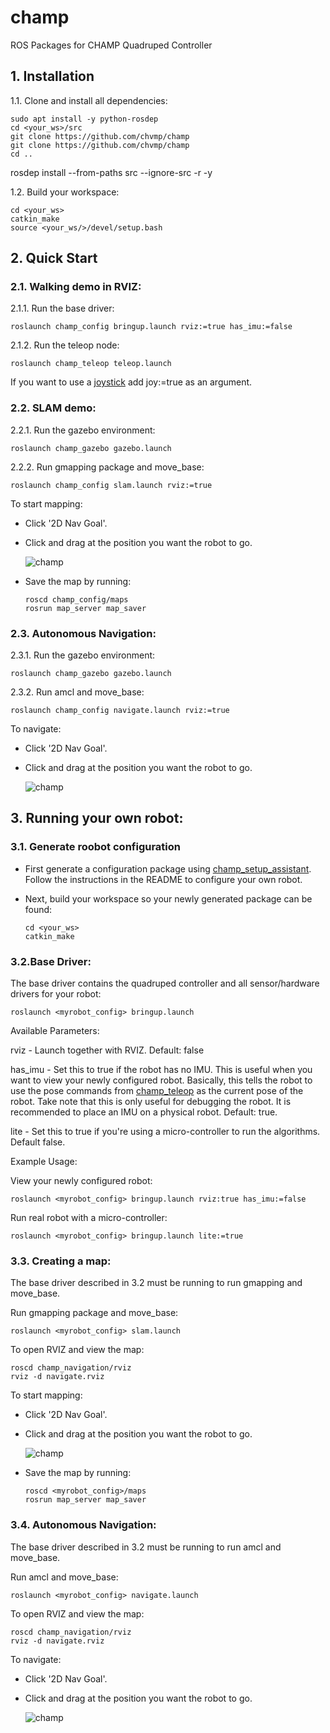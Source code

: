 
# champ
ROS Packages for CHAMP Quadruped Controller


## 1. Installation

1.1. Clone and install all dependencies:

    sudo apt install -y python-rosdep
    cd <your_ws>/src
    git clone https://github.com/chvmp/champ
    git clone https://github.com/chvmp/champ
    cd ..
   rosdep install --from-paths src --ignore-src -r -y

1.2.  Build your workspace:

    cd <your_ws>
    catkin_make
    source <your_ws/>/devel/setup.bash

## 2. Quick Start

### 2.1. Walking demo in RVIZ:

2.1.1. Run the base driver:

    roslaunch champ_config bringup.launch rviz:=true has_imu:=false

2.1.2. Run the teleop node:

    roslaunch champ_teleop teleop.launch

If you want to use a [joystick](https://www.logitechg.com/en-hk/products/gamepads/f710-wireless-gamepad.html) add joy:=true as an argument.


### 2.2. SLAM demo:

2.2.1. Run the gazebo environment:

    roslaunch champ_gazebo gazebo.launch 

2.2.2. Run gmapping package and move_base:

    roslaunch champ_config slam.launch rviz:=true

To start mapping:

- Click '2D Nav Goal'.
- Click and drag at the position you want the robot to go.

   ![champ](https://raw.githubusercontent.com/chvmp/champ/master/docs/images/slam.gif)

- Save the map by running:

      roscd champ_config/maps
      rosrun map_server map_saver

### 2.3. Autonomous Navigation:

2.3.1. Run the gazebo environment: 

    roslaunch champ_gazebo gazebo.launch 

2.3.2. Run amcl and move_base:

    roslaunch champ_config navigate.launch rviz:=true

To navigate:

- Click '2D Nav Goal'.
- Click and drag at the position you want the robot to go.

   ![champ](https://raw.githubusercontent.com/chvmp/champ/master/docs/images/navigation.gif)

## 3. Running your own robot:

### 3.1. Generate roobot configuration

   - First generate a configuration package using [champ_setup_assistant](https://github.com/chvmp/champ_setup_assistant). Follow the instructions in the README to configure your own robot.

   - Next, build your workspace so your newly generated package can be found:

         cd <your_ws>
         catkin_make

### 3.2.Base Driver:

The base driver contains the quadruped controller and all sensor/hardware drivers for your robot:

    roslaunch <myrobot_config> bringup.launch

Available Parameters:

rviz - Launch together with RVIZ. Default: false

has_imu - Set this to true if the robot has no IMU. This is useful when you want to view your newly configured robot. Basically, this tells the robot to use the pose commands from [champ_teleop](https://github.com/chvmp/champ_teleop) as the current pose of the robot. Take note that this is only useful for debugging the robot. It is recommended to place an IMU on a physical robot. Default: true.

lite - Set this to true if you're using a micro-controller to run the algorithms. Default false.

Example Usage:

View your newly configured robot:

    roslaunch <myrobot_config> bringup.launch rviz:true has_imu:=false

Run real robot with a micro-controller:

    roslaunch <myrobot_config> bringup.launch lite:=true


### 3.3. Creating a map:
The base driver described in 3.2 must be running to run gmapping and move_base.

Run gmapping package and move_base:

    roslaunch <myrobot_config> slam.launch

To open RVIZ and view the map:

    roscd champ_navigation/rviz 
    rviz -d navigate.rviz

To start mapping:
- Click '2D Nav Goal'.
- Click and drag at the position you want the robot to go.

   ![champ](https://raw.githubusercontent.com/chvmp/champ/master/docs/images/slam.gif)

- Save the map by running:

      roscd <myrobot_config>/maps
      rosrun map_server map_saver

### 3.4. Autonomous Navigation:

The base driver described in 3.2 must be running to run amcl and move_base.

Run amcl and move_base:

    roslaunch <myrobot_config> navigate.launch

To open RVIZ and view the map:

    roscd champ_navigation/rviz 
    rviz -d navigate.rviz

To navigate:

- Click '2D Nav Goal'.
- Click and drag at the position you want the robot to go.

   ![champ](https://raw.githubusercontent.com/chvmp/champ/master/docs/images/navigation.gif)

